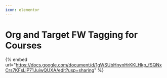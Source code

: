 ```yaml
---
icon: elementor
---
```


# Org and Target FW Tagging for Courses



{% embed url="https://docs.google.com/document/d/1gWSUbHnynHrKKLHkp_fSQNxCrs7KFsLjP71JuiwQUXA/edit?usp=sharing" %}
